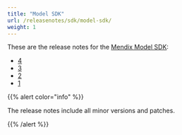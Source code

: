```yaml
---
title: "Model SDK"
url: /releasenotes/sdk/model-sdk/
weight: 1
---
```


These are the release notes for the [Mendix Model SDK](/apidocs-mxsdk/mxsdk/sdk-intro/):

* [4](/releasenotes/sdk/model-sdk-4/)
* [3](/releasenotes/sdk/model-sdk-3/)
* [2](/releasenotes/sdk/model-sdk-2/)
* [1](/releasenotes/sdk/model-sdk-1/)

{{% alert color="info" %}}

The release notes include all minor versions and patches.

{{% /alert %}}
